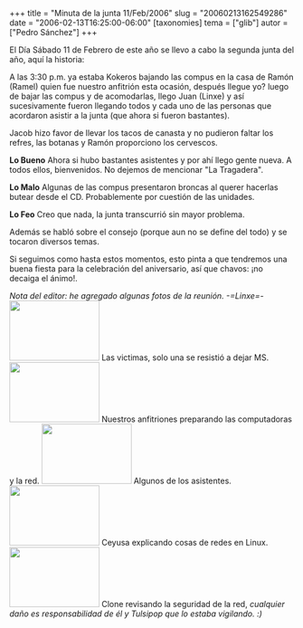+++
title = "Minuta de la junta 11/Feb/2006"
slug = "20060213162549286"
date = "2006-02-13T16:25:00-06:00"
[taxonomies]
tema = ["glib"]
autor = ["Pedro Sánchez"]
+++

El Día Sábado 11 de Febrero de este año se llevo a cabo la segunda junta
del año, aquí la historia:

A las 3:30 p.m. ya estaba Kokeros bajando las compus en la casa de Ramón
(Ramel) quien fue nuestro anfitrión esta ocasión, después llegue yo?
luego de bajar las compus y de acomodarlas, llego Juan (Linxe) y así
sucesivamente fueron llegando todos y cada uno de las personas que
acordaron asistir a la junta (que ahora si fueron bastantes).

Jacob hizo favor de llevar los tacos de canasta y no pudieron faltar los
refres, las botanas y Ramón proporciono los cervescos.

<!-- more -->
**Lo Bueno**
Ahora si hubo bastantes asistentes y por ahí llego gente nueva. A todos
ellos, bienvenidos. No dejemos de mencionar "La Tragadera".

**Lo Malo**
Algunas de las compus presentaron broncas al querer hacerlas butear
desde el CD. Probablemente por cuestión de las unidades.

**Lo Feo**
Creo que nada, la junta transcurrió sin mayor problema.

Además se habló sobre el consejo (porque aun no se define del todo) y se
tocaron diversos temas.

Si seguimos como hasta estos momentos, esto pinta a que tendremos una
buena fiesta para la celebración del aniversario, así que chavos: ¡no
decaiga el ánimo!.

*Nota del editor: he agregado algunas fotos de la reunión. -=Linxe=-*
<img src="http://glib.org.mx/images/articles/20060213162549286_1.jpg"
width="159" height="106" />
Las victimas, solo una se resistió a dejar MS.
<img src="http://glib.org.mx/images/articles/20060213162549286_2.jpg"
width="159" height="106" />
Nuestros anfitriones preparando las computadoras y la red.
<img src="http://glib.org.mx/images/articles/20060213162549286_3.jpg"
width="159" height="106" />
Algunos de los asistentes.
<img src="http://glib.org.mx/images/articles/20060213162549286_4.jpg"
width="159" height="106" />
Ceyusa explicando cosas de redes en Linux.
<img src="http://glib.org.mx/images/articles/20060213162549286_5.jpg"
width="159" height="106" />
Clone revisando la seguridad de la red, *cualquier daño es
responsabilidad de él y Tulsipop que lo estaba vigilando. :)*
